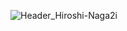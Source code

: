 ![Header_Hiroshi-Naga2i](https://github.com/user-attachments/assets/1781e904-d759-458a-8410-1dc54d6e8af8)


<!--
**morikazu-max/morikazu-max** is a ✨ _special_ ✨ repository because its `README.md` (this file) appears on your GitHub profile.

Here are some ideas to get you started:

- 🔭 I’m currently working on ...
- 🌱 I’m currently learning ...
- 👯 I’m looking to collaborate on ...
- 🤔 I’m looking for help with ...
- 💬 Ask me about ...
- 📫 How to reach me: ...
- 😄 Pronouns: ...
- ⚡ Fun fact: ...
-->
